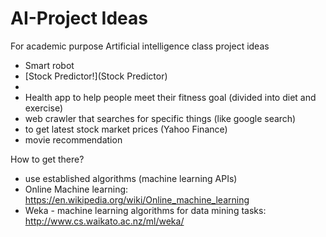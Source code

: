 # AI-Project Ideas

For academic purpose
Artificial intelligence class project ideas
- Smart robot
- [Stock Predictor!](Stock Predictor)
- 
- Health app to help people meet their fitness goal (divided into diet and exercise)
- web crawler that searches for specific things (like google search)
-   to get latest stock market prices (Yahoo Finance)
- movie recommendation
 

How to get there?
- use established algorithms (machine learning APIs)
- Online Machine learning: https://en.wikipedia.org/wiki/Online_machine_learning 
- Weka - machine learning algorithms for data mining tasks: http://www.cs.waikato.ac.nz/ml/weka/ 

